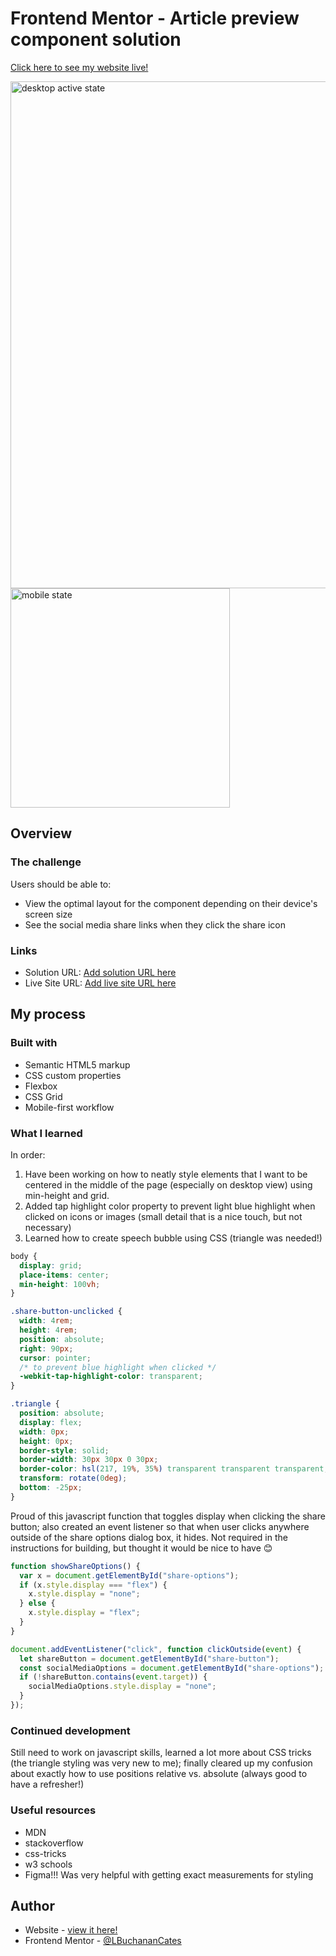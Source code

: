 # Frontend Mentor - Article preview component solution

[Click here to see my website live!](https://whimsical-medovik-9c7c0a.netlify.app)


<img width="811" alt="desktop active state" src="https://github.com/LBuchananCates/furrniture-article-page/assets/100169368/09a0ecc8-780d-4f18-b9c0-8dabfe4b0be1">
<img width="351" alt="mobile state" src="https://github.com/LBuchananCates/furrniture-article-page/assets/100169368/607f7ecc-e9bd-4c22-a318-b00409e7d2bc">

## Overview

### The challenge

Users should be able to:

- View the optimal layout for the component depending on their device's screen size
- See the social media share links when they click the share icon

### Links

- Solution URL: [Add solution URL here](https://www.frontendmentor.io/solutions/layout-skills-with-css-and-dynamic-button-SHVrpnbyWk)
- Live Site URL: [Add live site URL here](https://whimsical-medovik-9c7c0a.netlify.app)

## My process

### Built with

- Semantic HTML5 markup
- CSS custom properties
- Flexbox
- CSS Grid
- Mobile-first workflow

### What I learned

In order:

1. Have been working on how to neatly style elements that I want to be centered in the middle of the page (especially on desktop view) using min-height and grid.
2. Added tap highlight color property to prevent light blue highlight when clicked on icons or images (small detail that is a nice touch, but not necessary)
3. Learned how to create speech bubble using CSS (triangle was needed!)

```css
body {
  display: grid;
  place-items: center;
  min-height: 100vh;
}

.share-button-unclicked {
  width: 4rem;
  height: 4rem;
  position: absolute;
  right: 90px;
  cursor: pointer;
  /* to prevent blue highlight when clicked */
  -webkit-tap-highlight-color: transparent;
}

.triangle {
  position: absolute;
  display: flex;
  width: 0px;
  height: 0px;
  border-style: solid;
  border-width: 30px 30px 0 30px;
  border-color: hsl(217, 19%, 35%) transparent transparent transparent;
  transform: rotate(0deg);
  bottom: -25px;
}
```

Proud of this javascript function that toggles display when clicking the share button; also created an event listener so that when user clicks anywhere outside of the share options dialog box, it hides. Not required in the instructions for building, but thought it would be nice to have 😊

```js
function showShareOptions() {
  var x = document.getElementById("share-options");
  if (x.style.display === "flex") {
    x.style.display = "none";
  } else {
    x.style.display = "flex";
  }
}

document.addEventListener("click", function clickOutside(event) {
  let shareButton = document.getElementById("share-button");
  const socialMediaOptions = document.getElementById("share-options");
  if (!shareButton.contains(event.target)) {
    socialMediaOptions.style.display = "none";
  }
});
```

### Continued development

Still need to work on javascript skills, learned a lot more about CSS tricks (the triangle styling was very new to me); finally cleared up my confusion about exactly how to use positions relative vs. absolute (always good to have a refresher!)

### Useful resources

- MDN
- stackoverflow
- css-tricks
- w3 schools
- Figma!!! Was very helpful with getting exact measurements for styling

## Author

- Website - [view it here!](https://whimsical-medovik-9c7c0a.netlify.app)
- Frontend Mentor - [@LBuchananCates](https://www.frontendmentor.io/profile/lbuchanancates)
